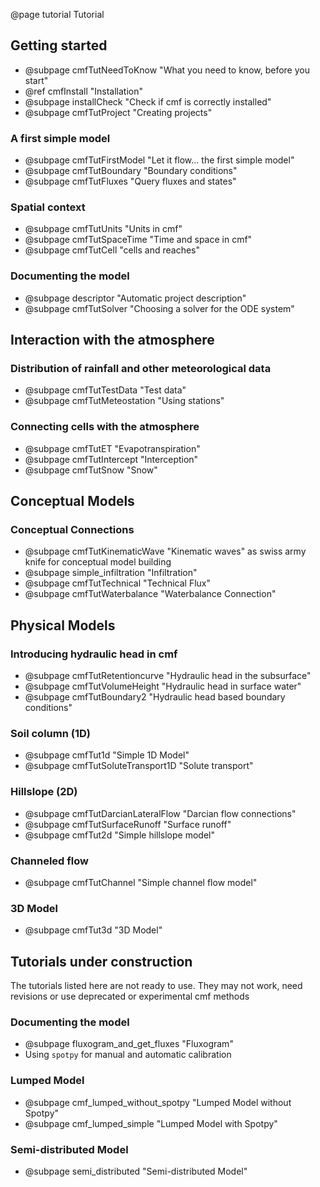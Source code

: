 @page tutorial Tutorial

## Getting started
  - @subpage cmfTutNeedToKnow "What you need to know, before you start"
  - @ref cmfInstall "Installation"
  - @subpage installCheck "Check if cmf is correctly installed"
  - @subpage cmfTutProject "Creating projects"

### A first simple model

  - @subpage cmfTutFirstModel "Let it flow... the first simple model"
  - @subpage cmfTutBoundary "Boundary conditions"
  - @subpage cmfTutFluxes "Query fluxes and states"

### Spatial context

  - @subpage cmfTutUnits "Units in cmf"
  - @subpage cmfTutSpaceTime "Time and space in cmf"
  - @subpage cmfTutCell "cells and reaches"

### Documenting the model

  - @subpage descriptor "Automatic project description"
  - @subpage cmfTutSolver "Choosing a solver for the ODE system"


## Interaction with the atmosphere

### Distribution of rainfall and other meteorological data

  - @subpage cmfTutTestData "Test data"
  - @subpage cmfTutMeteostation "Using stations"

### Connecting cells with the atmosphere 

  - @subpage cmfTutET "Evapotranspiration"
  - @subpage cmfTutIntercept "Interception"
  - @subpage cmfTutSnow "Snow"

## Conceptual Models

### Conceptual Connections

  - @subpage cmfTutKinematicWave "Kinematic waves" as swiss army knife 
    for conceptual model building
  - @subpage simple_infiltration "Infiltration"
  - @subpage cmfTutTechnical "Technical Flux"
  - @subpage cmfTutWaterbalance "Waterbalance Connection"
  
  
## Physical Models

### Introducing hydraulic head in cmf

  - @subpage cmfTutRetentioncurve "Hydraulic head in the subsurface"
  - @subpage cmfTutVolumeHeight "Hydraulic head in surface water"
  - @subpage cmfTutBoundary2 "Hydraulic head based boundary conditions"

### Soil column (1D)

  - @subpage cmfTut1d "Simple 1D Model"
  - @subpage cmfTutSoluteTransport1D "Solute transport"

### Hillslope (2D)

  - @subpage cmfTutDarcianLateralFlow "Darcian flow connections"
  - @subpage cmfTutSurfaceRunoff "Surface runoff"
  - @subpage cmfTut2d "Simple hillslope model"

### Channeled flow

  - @subpage cmfTutChannel "Simple channel flow model"

### 3D Model

  - @subpage cmfTut3d "3D Model"

## Tutorials under construction

The tutorials listed here are not ready to use. They may not work, need revisions
or use deprecated or experimental cmf methods

### Documenting the model

 - @subpage fluxogram_and_get_fluxes "Fluxogram"
 - Using `spotpy` for manual and automatic calibration 

### Lumped Model

  - @subpage cmf_lumped_without_spotpy "Lumped Model without Spotpy"
  - @subpage cmf_lumped_simple "Lumped Model with Spotpy"

### Semi-distributed Model

  - @subpage semi_distributed "Semi-distributed Model"



